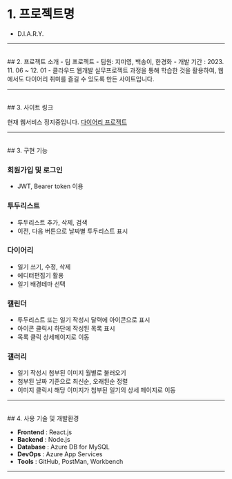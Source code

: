 # 1. 프로젝트명 
- D.I.A.R.Y.

---
<br/>
## 2. 프로젝트 소개
- 팀 프로젝트
- 팀원: 지미영, 백송이, 한경화
- 개발 기간 : 2023. 11. 06 ~ 12. 01
- 클라우드 웹개발 실무프로젝트 과정을 통해 학습한 것을 활용하여, 웹에서도 다이어리 취미를 즐길 수 있도록 만든 사이트입니다.

---
<br/>
## 3. 사이트 링크

현재 웹서비스 정지중입니다.
[다이어리 프로젝트](https://diary-fe.azurewebsites.net)

---
<br/>
## 3. 구현 기능

### 회원가입 및 로그인
- JWT, Bearer token 이용

### 투두리스트
- 투두리스트 추가, 삭제, 검색
- 이전, 다음 버튼으로 날짜별 투두리스트 표시

### 다이어리
- 일기 쓰기, 수정, 삭제
- 에디터편집기 활용
- 일기 배경테마 선택

### 캘린더
- 투두리스트 또는 일기 작성시 달력에 아이콘으로 표시
- 아이콘 클릭시 하단에 작성된 목록 표시
- 목록 클릭 상세페이지로 이동

### 갤러리
- 일기 작성시 첨부된 이미지 월별로 불러오기
- 첨부된 날짜 기준으로 최신순, 오래된순 정렬
- 이미지 클릭시 해당 이미지가 첨부된 일기의 상세 페이지로 이동

---
<br/>
## 4. 사용 기술 및 개발환경

- **Frontend** : React.js
- **Backend** : Node.js
- **Database** : Azure DB for MySQL
- **DevOps** : Azure App Services
- **Tools** : GitHub, PostMan, Workbench


---


